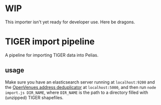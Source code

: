 # WIP
This importer isn't yet ready for developer use. Here be dragons.

# TIGER import pipeline
A pipeline for importing TIGER data into Pelias.

## usage
Make sure you have an elasticsearch server running at `localhost:9200` and the
[OpenVenues address deduplicator](https://github.com/openvenues/address_deduper) at `localhost:5000`, and then run
`node import.js DIR_NAME`, where `DIR_NAME` is the path to a directory filled with (unzipped) TIGER shapefiles.
